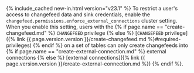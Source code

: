 {% include_cached new-in.html version="v23.1" %} To restrict a user's access to changefeed data and sink credentials, enable the `changefeed.permissions.enforce_external_connections` cluster setting. When you enable this setting, users with the {% if page.name == "create-changefeed.md" %} `CHANGEFEED` privilege {% else %} [`CHANGEFEED` privilege]({% link {{ page.version.version }}/create-changefeed.md %}#required-privileges) {% endif %} on a set of tables can only create changefeeds into {% if page.name == "create-external-connection.md" %} external connections {% else %} [external connections]({% link {{ page.version.version }}/create-external-connection.md %}) {% endif %}.
